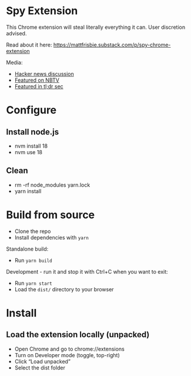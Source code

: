 # Spy Extension

This Chrome extension will steal literally everything it can. User discretion advised.

Read about it here: https://mattfrisbie.substack.com/p/spy-chrome-extension

Media:

- [Hacker news discussion](https://news.ycombinator.com/item?id=34889243)
- [Featured on NBTV](https://www.youtube.com/watch?v=cIGESSm39n4)
- [Featured in tl;dr sec](https://tldrsec.com/p/tldr-sec-171)

# Configure
## Install node.js
- nvm install 18
- nvm use 18

## Clean
- rm -rf node_modules yarn.lock
- yarn install

# Build from source
- Clone the repo
- Install dependencies with `yarn`

Standalone build:
- Run `yarn build`

Development - run it and stop it with Ctrl+C when you want to exit:
- Run `yarn start`
- Load the `dist/` directory to your browser

# Install
## Load the extension locally (unpacked)
- Open Chrome and go to chrome://extensions
- Turn on Developer mode (toggle, top-right)
- Click “Load unpacked”
- Select the dist folder

